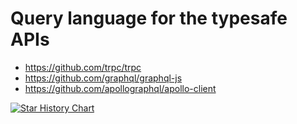 # Query language for the typesafe APIs

- https://github.com/trpc/trpc
- https://github.com/graphql/graphql-js
- https://github.com/apollographql/apollo-client

[![Star History Chart](https://api.star-history.com/svg?repos=trpc/trpc,apollographql/apollo-client,graphql/graphql-js&type=Date)](https://star-history.com/#trpc/trpc&apollographql/apollo-client&graphql/graphql-js&Date)
